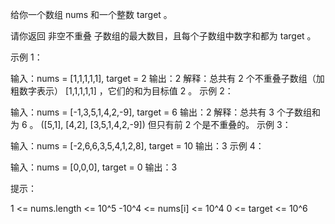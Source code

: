 给你一个数组 nums 和一个整数 target 。

请你返回 非空不重叠 子数组的最大数目，且每个子数组中数字和都为 target 。

示例 1：

输入：nums = [1,1,1,1,1], target = 2
输出：2
解释：总共有 2 个不重叠子数组（加粗数字表示） [1,1,1,1,1] ，它们的和为目标值 2 。
示例 2：

输入：nums = [-1,3,5,1,4,2,-9], target = 6
输出：2
解释：总共有 3 个子数组和为 6 。
([5,1], [4,2], [3,5,1,4,2,-9]) 但只有前 2 个是不重叠的。
示例 3：

输入：nums = [-2,6,6,3,5,4,1,2,8], target = 10
输出：3
示例 4：

输入：nums = [0,0,0], target = 0
输出：3

提示：

1 <= nums.length <= 10^5
-10^4 <= nums[i] <= 10^4
0 <= target <= 10^6
